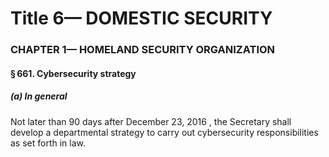 
# Title 6— DOMESTIC SECURITY
### CHAPTER 1— HOMELAND SECURITY ORGANIZATION
#### § 661. Cybersecurity strategy
##### (a) In general

Not later than 90 days after December 23, 2016 , the Secretary shall develop a departmental strategy to carry out cybersecurity responsibilities as set forth in law.
